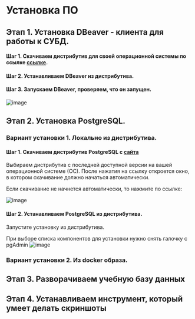 # Установка ПО

## Этап 1. Установка DBeaver - клиента для работы к СУБД.

#### Шаг 1. Скачиваем дистрибутив для своей операционной системы по ссылке [ссылке](https://dbeaver.io/download/).
#### Шаг 2. Устанавливаем DBeaver из дистрибутива.
#### Шаг 3. Запускаем DBeaver, проверяем, что он запущен.
![image](https://github.com/user-attachments/assets/77e22364-56cd-4ca2-bce5-00c0a8872031)

## Этап 2. Установка PostgreSQL.

### Вариант установки 1. Локально из дистрибутива.

#### Шаг 1. Скачиваем дистрибутив PostgreSQL с [сайта](https://www.enterprisedb.com/downloads/postgres-postgresql-downloads)
Выбираем дистрибутив c последней доступной версии на вашей операционной системе (ОС).
После нажатия на ссылку откроется окно, в котором скачивание должно начаться автоматически.

Если скачивание не начнется автоматически, то нажмите по ссылке:

![image](https://github.com/amelinvladimir/sql_course/assets/8919281/59580112-75b4-40b0-a86e-a0378fc48845)

#### Шаг 2. Устанавливаем PostgreSQL из дистрибутива.
Запустите установку из дистрибутива.

При выборе списка компонентов для установки нужно снять галочку с pgAdmin
![image](https://github.com/amelinvladimir/sql_course/assets/8919281/09cdaeea-b35e-4dd1-8f21-cb69cd8925e6)



### Вариант установки 2. Из docker образа.

## Этап 3. Разворачиваем учебную базу данных

## Этап 4. Устанавливаем инструмент, который умеет делать скриншоты
